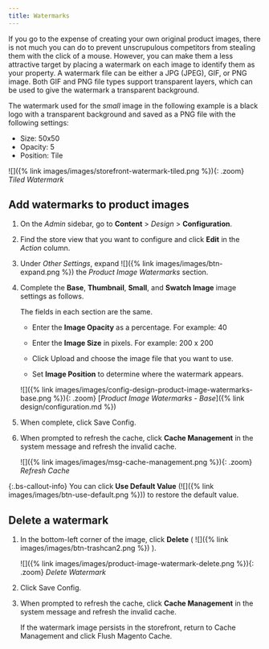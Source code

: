 ```yaml
---
title: Watermarks
---
```


If you go to the expense of creating your own original product images, there is not much you can do to prevent unscrupulous competitors from stealing them with the click of a mouse. However, you can make them a less attractive target by placing a watermark on each image to identify them as your property. A watermark file can be either a JPG (JPEG), GIF, or PNG image. Both GIF and PNG file types support transparent layers, which can be used to give the watermark a transparent background.

The watermark used for the _small_ image in the following example is a black logo with a transparent background and saved as a PNG file with the following settings:

- Size: 50x50
- Opacity: 5
- Position: Tile

![]({% link images/images/storefront-watermark-tiled.png %}){: .zoom}
_Tiled Watermark_

## Add watermarks to product images

1. On the _Admin_ sidebar, go to **Content** > _Design_ > **Configuration**.

1. Find the store view that you want to configure and click **Edit** in the _Action_ column.

1. Under _Other Settings_, expand ![]({% link images/images/btn-expand.png %}) the _Product Image Watermarks_ section.

1. Complete the **Base**, **Thumbnail**, **Small**, and **Swatch Image** image settings as follows.

   The fields in each section are the same.

    - Enter the **Image Opacity** as a percentage. For example: 40

    - Enter the **Image Size** in pixels. For example: 200 x 200

    - Click <span class="btn">Upload</span> and choose the image file that you want to use.

    - Set **Image Position** to determine where the watermark appears.

    ![]({% link images/images/config-design-product-image-watermarks-base.png %}){: .zoom}
    [_Product Image Watermarks - Base_]({% link design/configuration.md %})

1. When complete, click <span class="btn">Save Config</span>.

1. When prompted to refresh the cache, click **Cache Management** in the system message and refresh the invalid cache.

    ![]({% link images/images/msg-cache-management.png %}){: .zoom}
    _Refresh Cache_

{:.bs-callout-info}
You can click **Use Default Value** (![]({% link images/images/btn-use-default.png %})) to restore the default value.

## Delete a watermark

1. In the bottom-left corner of the image, click **Delete** ( ![]({% link images/images/btn-trashcan2.png %}) ).

    ![]({% link images/images/product-image-watermark-delete.png %}){: .zoom}
    _Delete Watermark_

1. Click <span class="btn">Save Config</span>.

1. When prompted to refresh the cache, click **Cache Management** in the system message and refresh the invalid cache.

    If the watermark image persists in the storefront, return to Cache Management and click <span class="btn">Flush Magento Cache</span>.
